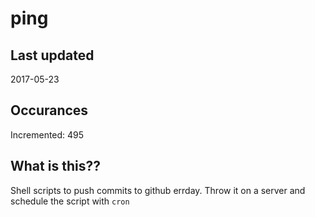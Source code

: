 # ping

## Last updated
2017-05-23

## Occurances
Incremented: 495

## What is this??
Shell scripts to push commits to github errday. Throw it on a server and schedule the script with `cron`


